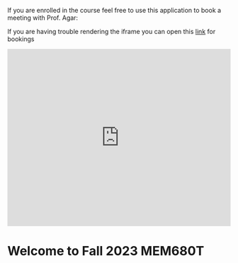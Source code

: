 If you are enrolled in the course feel free to use this application to book a meeting with Prof. Agar:

If you are having trouble rendering the iframe you can open this [link](https://outlook.office365.com/owa/calendar/MEMT680ProjectMeetings@drexel0.onmicrosoft.com/bookings/) for bookings

<iframe src='https://outlook.office365.com/owa/calendar/MEMT680ProjectMeetings@drexel0.onmicrosoft.com/bookings/' width='100%' height="400px" scrolling='yes' style='border:0'></iframe>


# Welcome to Fall 2023 MEM680T

```{tableofcontents}
```
